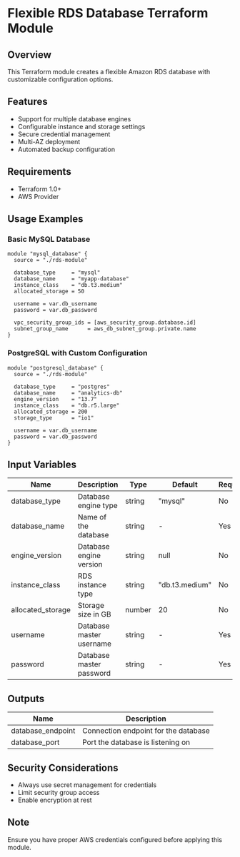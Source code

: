 # Flexible RDS Database Terraform Module

## Overview
This Terraform module creates a flexible Amazon RDS database with customizable configuration options.

## Features
- Support for multiple database engines
- Configurable instance and storage settings
- Secure credential management
- Multi-AZ deployment
- Automated backup configuration

## Requirements
- Terraform 1.0+
- AWS Provider

## Usage Examples

### Basic MySQL Database
```hcl
module "mysql_database" {
  source = "./rds-module"

  database_type     = "mysql"
  database_name     = "myapp-database"
  instance_class    = "db.t3.medium"
  allocated_storage = 50
  
  username = var.db_username
  password = var.db_password

  vpc_security_group_ids = [aws_security_group.database.id]
  subnet_group_name      = aws_db_subnet_group.private.name
}
```

### PostgreSQL with Custom Configuration
```hcl
module "postgresql_database" {
  source = "./rds-module"

  database_type     = "postgres"
  database_name     = "analytics-db"
  engine_version    = "13.7"
  instance_class    = "db.r5.large"
  allocated_storage = 200
  storage_type      = "io1"

  username = var.db_username
  password = var.db_password
}
```

## Input Variables

| Name | Description | Type | Default | Required |
|------|-------------|------|---------|----------|
| database_type | Database engine type | string | "mysql" | No |
| database_name | Name of the database | string | - | Yes |
| engine_version | Database engine version | string | null | No |
| instance_class | RDS instance type | string | "db.t3.medium" | No |
| allocated_storage | Storage size in GB | number | 20 | No |
| username | Database master username | string | - | Yes |
| password | Database master password | string | - | Yes |

## Outputs

| Name | Description |
|------|-------------|
| database_endpoint | Connection endpoint for the database |
| database_port | Port the database is listening on |

## Security Considerations
- Always use secret management for credentials
- Limit security group access
- Enable encryption at rest

## Note
Ensure you have proper AWS credentials configured before applying this module.
